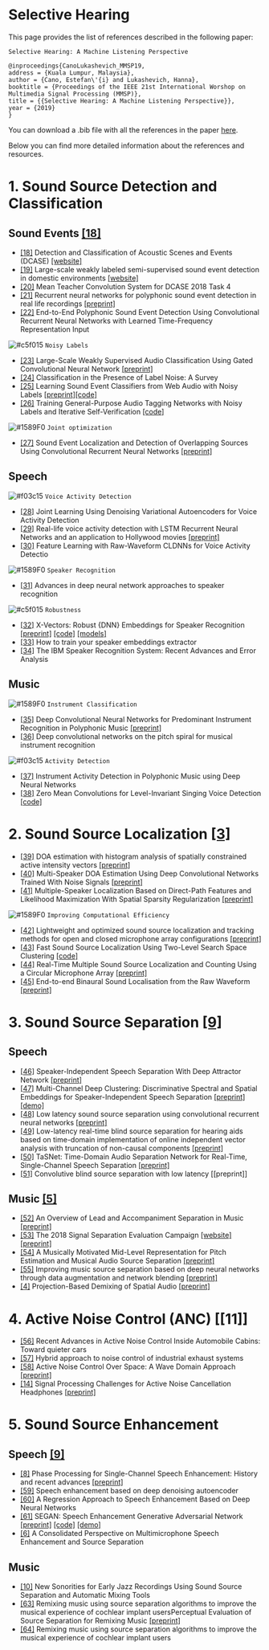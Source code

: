 # Selective Hearing

This page provides the list of references described in the following paper:


```
Selective Hearing: A Machine Listening Perspective

@inproceedings{CanoLukashevich_MMSP19,
address = {Kuala Lumpur, Malaysia},
author = {Cano, Estefan\'{i} and Lukashevich, Hanna},
booktitle = {Proceedings of the IEEE 21st International Worshop on Multimedia Signal Processing (MMSP)},
title = {{Selective Hearing: A Machine Listening Perspective}},
year = {2019}
}
```

You can download a .bib file with all the references in the paper [here](./MMSP19_SelectiveHearing.bib). 

Below you can find more detailed information about the references and resources.


# 1. Sound Source Detection and Classification

## Sound Events [[18]](https://trepo.tuni.fi//handle/10024/116599)
* [[18]](https://trepo.tuni.fi//handle/10024/116599) Detection and Classification of Acoustic Scenes and Events (DCASE) 
[[website]](http://dcase.community/)
* [[19]](http://dcase.community/documents/workshop2018/proceedings/DCASE2018Workshop_Serizel_22.pdf) Large-scale weakly labeled semi-supervised sound event detection in domestic environments 
[[website]](http://dcase.community/challenge2018/task-large-scale-weakly-labeled-semi-supervised-sound-event-detection)
* [[20]](http://dcase.community/documents/challenge2018/technical_reports/DCASE2018_Lu_19.pdf)  Mean Teacher Convolution System for DCASE 2018 Task 4 
* [[21]](https://ieeexplore.ieee.org/abstract/document/7472917) Recurrent neural networks for polyphonic sound event detection in real life recordings
[[preprint]](http://www.cs.tut.fi/sgn/arg/music/tuomasv/parascandolo-icassp2016.pdf)
* [[22]](https://arxiv.org/abs/1805.03647) End-to-End Polyphonic Sound Event Detection Using Convolutional Recurrent Neural Networks with Learned Time-Frequency Representation Input


![#c5f015](https://placehold.it/15/c5f015/000000?text=+) `Noisy Labels`
* [[23]](https://ieeexplore.ieee.org/document/8461975) Large-Scale Weakly Supervised Audio Classification Using Gated Convolutional Neural Network 
[[preprint]](http://personal.ee.surrey.ac.uk/Personal/W.Wang/papers/XuKWP_ICASSP_2018.pdf)
* [[24]](https://ieeexplore.ieee.org/abstract/document/6685834) Classification in the Presence of Label Noise: A Survey
* [[25]](https://ieeexplore.ieee.org/document/8683158) Learning Sound Event Classifiers from Web Audio with Noisy Labels [[preprint]](https://arxiv.org/abs/1901.01189)[[code]](https://github.com/edufonseca/icassp19)
* [[26]](http://dcase.community/documents/challenge2018/technical_reports/DCASE2018_Dorfer_999.pdf) Training General-Purpose Audio Tagging Networks with Noisy Labels and Iterative Self-Verification [[code]](https://github.com/CPJKU/dcase_task2)

![#1589F0](https://placehold.it/15/1589F0/000000?text=+) `Joint optimization`
* [[27]](https://ieeexplore.ieee.org/abstract/document/8567942) Sound Event Localization and Detection of Overlapping Sources Using Convolutional Recurrent Neural Networks [[preprint]](https://arxiv.org/abs/1807.00129)

## Speech
![#f03c15](https://placehold.it/15/f03c15/000000?text=+) `Voice Activity Detection`
* [[28]](https://www.isca-speech.org/archive/Interspeech_2018/pdfs/1151.pdfn) Joint Learning Using Denoising Variational Autoencoders for Voice Activity Detection
* [[29]](https://ieeexplore.ieee.org/document/6637694) Real-life voice activity detection with LSTM Recurrent Neural Networks and an application to Hollywood movies [[preprint]](http://citeseerx.ist.psu.edu/viewdoc/download?doi=10.1.1.364.4084&rep=rep1&type=pdf)
* [[30]](https://pdfs.semanticscholar.org/31c7/4962122ba5fe1c469101b5bc2ae6d88c9c18.pdf) Feature Learning with Raw-Waveform CLDNNs for Voice Activity Detectio

![#1589F0](https://placehold.it/15/1589F0/000000?text=+) `Speaker Recognition`
* [[31]](https://ieeexplore.ieee.org/abstract/document/7178885) Advances in deep neural network approaches to speaker recognition

![#c5f015](https://placehold.it/15/c5f015/000000?text=+) `Robustness`
* [[32]](https://ieeexplore.ieee.org/document/8461375) X-Vectors: Robust {DNN} Embeddings for Speaker Recognition [[preprint]](https://www.danielpovey.com/files/2018_icassp_xvectors.pdf) [[code]](https://github.com/kaldi-asr/kaldi/tree/master/egs/sre16/v2) [[models]](http://kaldi-asr.org/models/m3)
* [[33]](https://pdfs.semanticscholar.org/dae7/c5e90bbe1538192d85282757068fef79fafa.pdf?_ga=2.97114969.795981087.1569225783-1727351385.1568271670) How to train your speaker embeddings extractor
* [[34]](https://arxiv.org/pdf/1605.01635.pdf) The IBM Speaker Recognition System: Recent Advances and Error Analysis

## Music 
![#1589F0](https://placehold.it/15/1589F0/000000?text=+) `Instrument Classification`
* [[35]](https://ieeexplore.ieee.org/document/7755799) Deep Convolutional Neural Networks for Predominant Instrument Recognition in Polyphonic Music [[preprint]](https://arxiv.org/pdf/1605.09507.pdf)
* [[36]](https://arxiv.org/abs/1605.06644) Deep convolutional networks on the pitch spiral for musical instrument recognition

![#f03c15](https://placehold.it/15/f03c15/000000?text=+) `Activity Detection`
* [[37]](http://ismir2018.ircam.fr/doc/pdfs/275_Paper.pdf) Instrument Activity Detection in Polyphonic Music using Deep Neural Networks
* [[38]](http://www.ofai.at/~jan.schlueter/pubs/2018_ismir.pdf) Zero Mean Convolutions for Level-Invariant Singing Voice Detection [[code]](https://github.com/f0k/ismir2018)

# 2. Sound Source Localization [[3]](https://hal.archives-ouvertes.fr/hal-01058575/document)
* [[39]](https://ieeexplore.ieee.org/document/7952211) DOA estimation with histogram analysis of spatially constrained active intensity vectors [[preprint]](https://pdfs.semanticscholar.org/db39/56916d941cdad01ac4c59cb6749e1e34e010.pdf)
* [[40]](https://ieeexplore.ieee.org/abstract/document/8651493) Multi-Speaker DOA Estimation Using Deep Convolutional Networks Trained With Noise Signals [[preprint]](https://arxiv.org/abs/1807.11722)
* [[41]](https://ieeexplore.ieee.org/document/8010441) Multiple-Speaker Localization Based on Direct-Path Features and Likelihood Maximization With Spatial Sparsity Regularization [[preprint]](https://arxiv.org/abs/1611.01172)

![#1589F0](https://placehold.it/15/1589F0/000000?text=+) `Improving Computational Efficiency`
* [[42]](https://www.sciencedirect.com/science/article/abs/pii/S0921889017309399?via%3Dihub) Lightweight and optimized sound source localization and tracking methods for open and closed microphone array configurations [[preprint]](https://arxiv.org/abs/1812.00115)
* [[43]](https://ieeexplore.ieee.org/document/7039285) Fast Sound Source Localization Using Two-Level Search Space Clustering [[code]](https://github.com/LeeTaewoo/fast_sound_source_localization_using_TLSSC)
* [[44]](https://ieeexplore.ieee.org/document/6557035) Real-Time Multiple Sound Source Localization and Counting Using a Circular Microphone Array [[preprint]](https://hal.archives-ouvertes.fr/hal-01367320/document)
* [[45]](https://ieeexplore.ieee.org/document/8683732) End-to-end Binaural Sound Localisation from the Raw Waveform [[preprint]](https://arxiv.org/abs/1904.01916)

# 3. Sound Source Separation [[9]](https://www.wiley.com/en-sg/Audio+Source+Separation+and+Speech+Enhancement-p-9781119279891)
## Speech
* [[46]](https://ieeexplore.ieee.org/abstract/document/8264702) Speaker-Independent Speech Separation With Deep Attractor Network [[preprint]](https://arxiv.org/abs/1707.03634)
* [[47]](https://ieeexplore.ieee.org/document/8461639) Multi-Channel Deep Clustering: Discriminative Spectral and Spatial Embeddings for Speaker-Independent Speech Separation [[preprint]](https://www.merl.com/publications/docs/TR2018-007.pdf) [[demo]](http://www.merl.com/demos/deep-clustering)
* [[48]](https://ieeexplore.ieee.org/document/8169997) Low latency sound source separation using convolutional recurrent neural networks [[preprint]](http://www.cs.tut.fi/~tuomasv/papers/PID4978439.pdf)
* [[49]](https://ieeexplore.ieee.org/document/7952149) Low-latency real-time blind source separation for hearing aids based on time-domain implementation of online independent vector analysis with truncation of non-causal components [[preprint]](http://spandh.dcs.shef.ac.uk/chat2017/papers/CHAT_2017_sunohara.pdf)
* [[50]](https://ieeexplore.ieee.org/abstract/document/8462116) TaSNet: Time-Domain Audio Separation Network for Real-Time, Single-Channel Speech Separation [[preprint]](https://arxiv.org/abs/1711.00541)
* [[51]](https://ieeexplore.ieee.org/document/7602895) Convolutive blind source separation with low latency [[preprint]]

## Music [[5]](https://ieeexplore.ieee.org/document/8588410)

* [[52]](https://ieeexplore.ieee.org/abstract/document/8336997) An Overview of Lead and Accompaniment Separation in Music [[preprint]](https://arxiv.org/abs/1804.08300)
* [[53]](https://link.springer.com/chapter/10.1007/978-3-319-93764-9_28) The 2018 Signal Separation Evaluation Campaign [[website]](https://sisec18.unmix.app/#/) [[preprint]](https://arxiv.org/abs/1804.06267)
* [[54]](https://ieeexplore.ieee.org/document/5784290) A Musically Motivated Mid-Level Representation for Pitch Estimation and Musical Audio Source Separation [[preprint]](https://www.researchgate.net/publication/220373063_A_Musically_Motivated_Mid-Level_Representation_for_Pitch_Estimation_and_Musical_Audio_Source_Separation)
* [[55]](https://ieeexplore.ieee.org/document/7952158) Improving music source separation based on deep neural networks through data augmentation and network blending [[preprint]](https://pdfs.semanticscholar.org/76e4/fb97d6fa7c870f5f8ec6d78242d43650b282.pdf)
* [[4]](https://ieeexplore.ieee.org/document/7473924) Projection-Based Demixing of Spatial Audio [[preprint]](https://hal.inria.fr/hal-01260588/document)

# 4. Active Noise Control (ANC) [[11]]

* [[56]](https://ieeexplore.ieee.org/document/7736174) Recent Advances in Active Noise Control Inside Automobile Cabins: Toward quieter cars
* [[57]](https://www.sciencedirect.com/science/article/abs/pii/S0003682X17303079) Hybrid approach to noise control of industrial exhaust systems 
* [[58]](https://ieeexplore.ieee.org/abstract/document/8264817) Active Noise Control Over Space: A Wave Domain Approach [[preprint]](http://users.cecs.anu.edu.au/~thush/publications/2018/ANC_Aimee.pdf)
* [[14]](https://ieeexplore.ieee.org/document/8577985) Signal Processing Challenges for Active Noise Cancellation Headphones [[preprint]](http://ikspub.iks.rwth-aachen.de/pdfs/liebich18c.pdf)

# 5. Sound Source Enhancement
## Speech [[9]](https://www.wiley.com/en-sg/Audio+Source+Separation+and+Speech+Enhancement-p-9781119279891)
* [[8]](https://ieeexplore.ieee.org/document/7038277) Phase Processing for Single-Channel Speech Enhancement: History and recent advances [[preprint]](http://www.jonathanleroux.org/pdf/Gerkmann2015SPM03.pdf)
* [[59]](https://www.isca-speech.org/archive/archive_papers/interspeech_2013/i13_0436.pdf) Speech enhancement based on deep denoising autoencoder
* [[60]](https://ieeexplore.ieee.org/document/6932438) A Regression Approach to Speech Enhancement Based on Deep Neural Networks 
* [[61]](https://www.isca-speech.org/archive/Interspeech_2017/pdfs/1428.PDF) SEGAN: Speech Enhancement Generative Adversarial Network [[preprint]](https://arxiv.org/abs/1703.09452) [[code]](https://arxiv.org/abs/1703.09452) [[demo]](http://veu.talp.cat/segan/)
* [[6]](https://ieeexplore.ieee.org/document/7805139) A Consolidated Perspective on Multimicrophone Speech Enhancement and Source Separation

## Music
* [[10]](https://archives.ismir.net/ismir2015/paper/000190.pdf) New Sonorities for Early Jazz Recordings Using Sound Source Separation and Automatic Mixing Tools
* [[63]](http://www.aes.org/e-lib/browse.cfm?elib=19277) Remixing music using source separation algorithms to improve the musical experience of cochlear implant usersPerceptual Evaluation of Source Separation for Remixing Music [[preprint]](https://pdfs.semanticscholar.org/1afc/2d6d7ef1c07e63e773cf0d0fbeb1f61db83c.pdf)
* [[64]](https://asa.scitation.org/doi/10.1121/1.4971424) Remixing music using source separation algorithms to improve the musical experience of cochlear implant users



